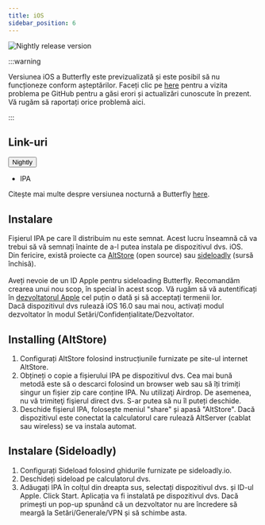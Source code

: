 ```yaml
---
title: iOS
sidebar_position: 6
---
```


![Nightly release version](https://img.shields.io/badge/dynamic/yaml?color=f7d28c\&label=Nightly\&query=%24.version\&url=https%3A%2F%2Fraw.githubusercontent.com%2FLinwoodDev%2Fbutterfly%2Fnightly%2Fapp%2Fpubspec.yaml\&style=for-the-badge)

:::warning

Versiunea iOS a Butterfly este previzualizată și este posibil să nu funcționeze conform așteptărilor.
Faceți clic pe [here](https://github.com/LinwoodDev/Butterfly/issues/244) pentru a vizita problema pe GitHub pentru a găsi erori și actualizări cunoscute în prezent. Vă rugăm să raportați orice problemă aici.

:::

## Link-uri

<div className="dropdown dropdown--hoverable margin--sm">
  <button className="button button--outline button--danger button--lg">Nightly</button>
  <ul className="dropdown__menu">
    <li>
      <DownloadButton className="dropdown__link" href="https://github.com/LinwoodDev/butterfly/releases/download/nightly/linwood-butterfly-ios.ipa">
        IPA
      </DownloadButton>
    </li>
  </ul>
</div>

Citește mai multe despre versiunea nocturnă a Butterfly [here](/nightly).

## Instalare

Fișierul IPA pe care îl distribuim nu este semnat. Acest lucru înseamnă că va trebui să vă semnați înainte de a-l putea instala pe dispozitivul dvs. iOS. \
Din fericire, există proiecte ca [AltStore](https://altstore.io) (open source) sau [sideloadly](https://sideloadly.io) (sursă închisă). \
\
Aveți nevoie de un ID Apple pentru sideloading Butterfly. Recomandăm crearea unui nou scop, în special în acest scop. Vă rugăm să vă autentificați în [dezvoltatorul Apple](https://developer.apple.com) cel puțin o dată și să acceptați termenii lor.
\
Dacă dispozitivul dvs rulează iOS 16.0 sau mai nou, activați modul dezvoltator în modul Setări/Confidențialitate/Dezvoltator.

## Installing (AltStore)

1. Configurați AltStore folosind instrucțiunile furnizate pe site-ul internet AltStore.
2. Obțineți o copie a fișierului IPA pe dispozitivul dvs. Cea mai bună metodă este să o descarci folosind un browser web sau să îți trimiți singur un fișier zip care conține IPA. Nu utilizaţi Airdrop. De asemenea, nu vă trimiteţi fişierul direct dvs. S-ar putea să nu îl puteți deschide.
3. Deschide fișierul IPA, folosește meniul "share" și apasă "AltStore". Dacă dispozitivul este conectat la calculatorul care rulează AltServer (cablat sau wireless) se va instala automat.

## Instalare (Sideloadly)

1. Configurați Sideload folosind ghidurile furnizate pe sideloadly.io.
2. Deschideți sideload pe calculatorul dvs.
3. Adăugați IPA în colțul din dreapta sus, selectați dispozitivul dvs. și ID-ul Apple. Click Start. Aplicația va fi instalată pe dispozitivul dvs.
   Dacă primești un pop-up spunând că un dezvoltator nu are încredere să meargă la Setări/Generale/VPN și să schimbe asta.
